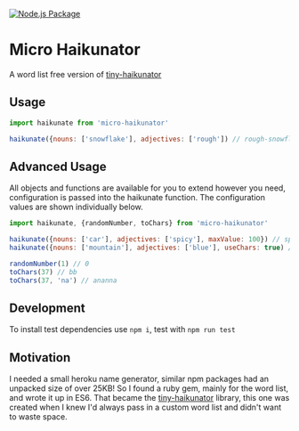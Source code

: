 [![Node.js Package](https://github.com/magicfoodhand/micro-haikunator/actions/workflows/npm-test.yml/badge.svg)](https://github.com/magicfoodhand/micro-haikunator/actions/workflows/npm-test.yml)

# Micro Haikunator
A word list free version of [tiny-haikunator](https://github.com/magicfoodhand/tiny-haikunator/)

## Usage

```javascript
import haikunate from 'micro-haikunator'

haikunate({nouns: ['snowflake'], adjectives: ['rough']) // rough-snowflake-256
```

## Advanced Usage
All objects and functions are available for you to extend however you need, configuration is passed into the haikunate function. The configuration values are shown individually below. 

```javascript
import haikunate, {randomNumber, toChars} from 'micro-haikunator'

haikunate({nouns: ['car'], adjectives: ['spicy'], maxValue: 100}) // spicy-car-37
haikunate({nouns: ['mountain'], adjectives: ['blue'], useChars: true) // blue-mountain-a87

randomNumber(1) // 0
toChars(37) // bb
toChars(37, 'na') // ananna
```

## Development
To install test dependencies use `npm i`, test with `npm run test`

## Motivation
I needed a small heroku name generator, similar npm packages had an unpacked size of over 25KB! So I found a ruby gem, mainly for the word list, and wrote it up in ES6. That became the [tiny-haikunator](https://github.com/magicfoodhand/tiny-haikunator/) library, this one was created when I knew I'd always pass in a custom word list and didn't want to waste space.